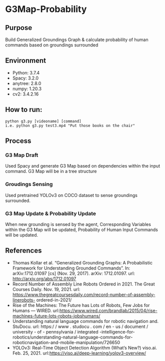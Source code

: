 # G3Map-Probability
## Purpose 
Build Generalized Groundings Graph &amp; calculate probability of human commands based on groundings surrounded

## Environment
- Python: 3.7.4
- Spacy: 3.2.0
- anytree: 2.8.0
- numpy: 1.20.3
- cv2: 3.4.2.16

## How to run:
	python g3.py [videoname] [command]
	i.e. python g3.py test3.mp4 "Put those books on the chair"


## Process
### G3 Map Draft
Used Spacy and generate G3 Map based on dependencies within the input command. G3 Map will be in a tree structure

### Groudings Sensing
Used pretrained YOLOv3 on COCO dataset to sense groundings surrounded.

### G3 Map Update &amp; Probability Update
When new grounding is sensed by the agent, Corresponding Variables within the G3 Map will be updated, Probability of Human Input Commands will be updated. 

## References 
- Thomas Kollar et al. “Generalized Grounding Graphs: A Probabilistic Framework for Understanding Grounded Commands”. In: arXiv:1712.01097 [cs] (Nov. 29, 2017). arXiv: 1712.01097. url: http://arxiv.org/abs/1712.01097
- Record Number of Assembly Line Robots Ordered in 2021. The Great Courses Daily. Nov. 19, 2021. url: https://www.thegreatcoursesdaily.com/record-number-of-assembly-linerobots- ordered-in-2021/
- Rise of the Machines: The Future has Lots of Robots, Few Jobs for Humans — WIRED. url:https://www.wired.com/brandlab/2015/04/rise-machines-future-lots-robots-jobshumans/
- Understanding natural language commands for robotic navigation and. StuDocu. url: https:/ / www . studocu . com / en - us / document / university - of - pennsylvania / integrated -intelligence-for-robotics/understanding-natural-language-commands-for-roboticnavigation-and-mobile-manipulation/726650
- YOLOv3: Real-Time Object Detection Algorithm (What’s New?) viso.ai. Feb. 25, 2021. url:https://viso.ai/deep-learning/yolov3-overview/
